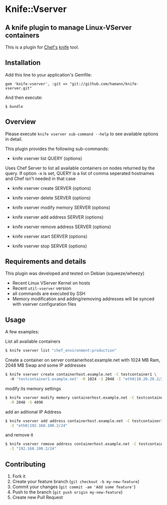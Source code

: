 # Knife::Vserver

## A knife plugin to manage Linux-VServer containers

This is a plugin for [Chef's](http://www.opscode.com/chef) [knife](http://docs.opscode.com/knife.html) tool.

## Installation

Add this line to your application's Gemfile:

    gem 'knife-vserver', :git => "git://github.com/hamann/knife-vserver.git"

And then execute:

    $ bundle

## Overview

Please execute `knife vserver sub-command --help` to see available options in detail.

This plugin provides the following sub-commands:

* knife vserver list QUERY (options)

Uses Chef Server to list all available containers on nodes returned by the query. If option `-m` is set, QUERY is a list of comma seperated hostnames and Chef isn't needed in that case

* knife vserver create SERVER (options)

* knife vserver delete SERVER (options)

* knife vserver modify memory SERVER (options)

* knife vserver add address SERVER (options)

* knife vserver remove address SERVER (options)

* knife vserver start SERVER (options)

* knife vserver stop SERVER (options)

## Requirements and details

This plugin was developed and tested on Debian (squeeze/wheezy)

* Recent Linux VServer Kernel on hosts
* Recent `util-vserver` version
* all commands are executed by SSH
* Memory modification and adding/removing addresses will be synced with vserver configuration files


## Usage

A few examples:

List all available containers

```sh
$ knife vserver list "chef_environment:production"
```
Create a container on server containerhost.example.net with 1024 MB Ram, 2048 MB Swap and some IP addresses

```sh
$ knife vserver create containerhost.example.net -C testcontainer1 \ 
  -H 'testcontainer1.example.net' -R 1024 -S 2048 -I "eth0|10.20.20.2/26,eth0|172.30.0.1/16"
```
modify its memory settings

```sh
$ knife vserver modify memory containerhost.example.net -C testcontainer1 \
  -R 2048 -S 4096
```
add an aditional IP Address

```sh
$ knife vserver add address containerhost.example.net -C testcontainer1 \
  -I "eth0|192.168.100.2/24"
```
and remove it 

```sh
$ knife vserver remove address containerhost.example.net -C testcontainer1 \
  -I "192.168.100.2/24"
```



## Contributing

1. Fork it
2. Create your feature branch (`git checkout -b my-new-feature`)
3. Commit your changes (`git commit -am 'Add some feature'`)
4. Push to the branch (`git push origin my-new-feature`)
5. Create new Pull Request
